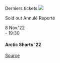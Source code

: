 [](https://www.bozar.be/fr/calendrier/arctic-shorts-22)

Derniers tickets ![](https://www.bozar.be/sites/default/files/styles/small_card_landscape/public/efficy/images/2859914_neka01.jpg?h=d1cb525d&itok=l4FdIo7Q) 

Sold out Annulé Reporté

8 Nov.'22  
\- 19:30

#### Arctic Shorts '22

[Source](https://www.bozar.be/fr/search?contentType=event&searchQuery=hahn)